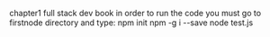 chapter1 full stack dev book
in order to run the code you must go to firstnode directory and type:
npm init
npm -g i --save
node test.js
